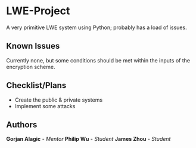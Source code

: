 # LWE-Project

A very primitive LWE system using Python; probably has a load of issues.

## Known Issues

Currently none, but some conditions should be met within the inputs of the encryption scheme.

## Checklist/Plans

* Create the public & private systems
* Implement some attacks

## Authors

**Gorjan Alagic** - *Mentor*
**Philip Wu** - *Student*
**James Zhou** - *Student*
